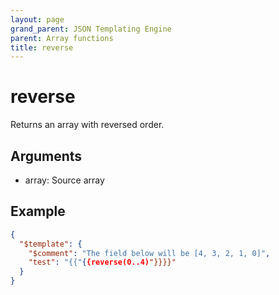 ```yaml
---
layout: page
grand_parent: JSON Templating Engine
parent: Array functions
title: reverse
---
```


# reverse

Returns an array with reversed order.

## Arguments

 - array: Source array

## Example

```json
{
  "$template": {
    "$comment": "The field below will be [4, 3, 2, 1, 0]",
    "test": "{{"{{reverse(0..4)"}}}}"
  }
}
```